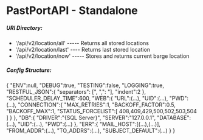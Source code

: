# PastPortAPI - Standalone

##### URl Directory:
- '/api/v2/location/all' ----- Returns all stored locations
- '/api/v2/location/last' ---- Returns last stored location
- '/api/v2/location/now' ----- Stores and returns current barge location


##### Config Structure:

{
    "ENV":null,
    "DEBUG":true,
    "TESTING":false,
    "LOGGING":true,
    "RESTFUL_JSON":{
        "separators": [", ",": "],
        "indent":2
    },
    "SCHEDULER_DELAY_TIME":600,
    "WEB":{
        "URL":(...),
        "UID":(...),
        "PWD":(...),
        "CONNECTION":{
            "MAX_RETRIES":1,
            "BACKOFF_FACTOR":0.5,
            "BACKOFF_MAX":1,
            "STATUS_FORCELIST":[
                408,409,429,500,502,503,504
            ]
        }
    },
    "DB":{
        "DRIVER":"{SQL Server}",
        "SERVER":"127.0.0.1",
        "DATABASE":(...),
        "UID":(...),
        "PWD":(...)
    },
    "ERR":{
        "MAIL_HOST":[(...),(...)],
        "FROM_ADDR":(...),
        "TO_ADDRS":(...),
        "SUBJECT_DEFAULT":(...)
    }
}